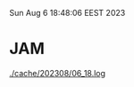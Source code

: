 Sun Aug  6 18:48:06 EEST 2023
# JAM
<a href='./cache/202308/06_18.log'>./cache/202308/06_18.log</a>
